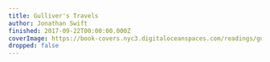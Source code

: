 ```yaml
---
title: Gulliver's Travels
author: Jonathan Swift
finished: 2017-09-22T00:00:00.000Z
coverImage: https://book-covers.nyc3.digitaloceanspaces.com/readings/gullivers-travels-01.jpg
dropped: false
---
```


